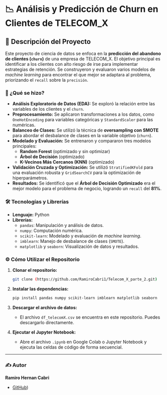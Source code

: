 # 📉 Análisis y Predicción de Churn en Clientes de TELECOM_X

## 📝 Descripción del Proyecto
Este proyecto de ciencia de datos se enfoca en la **predicción del abandono de clientes (`churn`)** de una empresa de TELECOM_X. El objetivo principal es identificar a los clientes con alto riesgo de irse para implementar estrategias de retención. Se construyeron y evaluaron varios modelos de *machine learning* para encontrar el que mejor se adaptara al problema, priorizando el `recall` sobre la `precisión`.

### 🚀 ¿Qué se hizo?
* **Análisis Exploratorio de Datos (EDA):** Se exploró la relación entre las variables de los clientes y el `churn`.
* **Preprocesamiento:** Se aplicaron transformaciones a los datos, como `OneHotEncoding` para variables categóricas y `StandardScaler` para las numéricas.
* **Balanceo de Clases:** Se utilizó la técnica de **oversampling con SMOTE** para abordar el desbalance de clases en la variable objetivo (`churn`).
* **Modelado y Evaluación:** Se entrenaron y compararon tres modelos principales:
    * **Random Forest** (optimizado y sin optimizar)
    * **Árbol de Decisión** (optimizado)
    * **K-Vecinos Más Cercanos (KNN)** (optimizado)
* **Validación Cruzada y Optimización:** Se utilizó `StratifiedKFold` para una evaluación robusta y `GridSearchCV` para la optimización de hiperparámetros.
* **Resultados:** Se identificó que el **Árbol de Decisión Optimizado** era el mejor modelo para el problema de negocio, logrando un `recall` del **81%**.

### 🛠️ Tecnologías y Librerías
* **Lenguaje:** Python
* **Librerías:**
    * `pandas`: Manipulación y análisis de datos.
    * `numpy`: Computación numérica.
    * `scikit-learn`: Modelado y evaluación de *machine learning*.
    * `imblearn`: Manejo de desbalance de clases (`SMOTE`).
    * `matplotlib` y `seaborn`: Visualización de datos y resultados.

### ⚙️ Cómo Utilizar el Repositorio
1.  **Clonar el repositorio:**
    ```bash
    git clone (https://github.com/RamiroCabri1/Telecom_X_parte_2.git)
    ```
2.  **Instalar las dependencias:**
    ```bash
    pip install pandas numpy scikit-learn imblearn matplotlib seaborn
    ```
3.  **Descargar el archivo de datos:**
    * El archivo `df_telecomX.csv` se encuentra en este repositorio. Puedes descargarlo directamente.

4.  **Ejecutar el Jupyter Notebook:**
    * Abre el archivo `.ipynb` en Google Colab o Jupyter Notebook y ejecuta las celdas de código de forma secuencial.

---

### ✍️ Autor
**Ramiro Hernan Cabri**
* [GitHub](https://github.com/RamiroCabri1))
